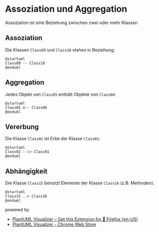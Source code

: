 # Assoziation und Aggregation

Assoziation ist eine Beziehung zwischen zwei oder mehr Klassen

## Assoziation

Die Klassen `Class09` und `Class10` stehen in Beziehung:

```plantuml
@startuml
Class09 -- Class10
@enduml
```

## Aggregation

Jedes Objekt von `Class05` enthält Objekte von `Class06`:

```plantuml
@startuml
Class05 o-- Class06
@enduml
```

## Vererbung

Die Klasse `Class02` ist Erbe der Klasse `Class01`:

```plantuml
@startuml
Class02 --|> Class01
@enduml
```

## Abhängigkeit

Die Klasse `Class15` benutzt Elemente der Klasse `Class16` (z.B. Methoden):

```plantuml
@startuml
Class15 ..> Class16
@enduml
```

powered by

- [PlantUML Visualizer – Get this Extension for 🦊 Firefox (en-US)](https://addons.mozilla.org/en-US/firefox/addon/plantuml-visualizer/?utm_source=addons.mozilla.org&utm_medium=referral&utm_content=search)
- [PlantUML Visualizer - Chrome Web Store](https://chrome.google.com/webstore/detail/plantuml-visualizer/ffaloebcmkogfdkemcekamlmfkkmgkcf/related)
